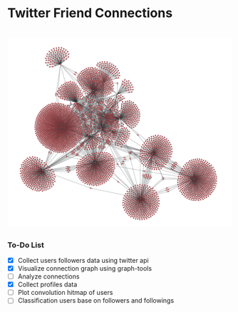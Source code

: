 Twitter Friend Connections
======
# ![pageres](twittergraph.png)


### To-Do List
- [x] Collect users followers data using twitter api
- [x] Visualize connection graph using graph-tools
- [ ] Analyze connections
- [x] Collect profiles data
- [ ] Plot convolution hitmap of users
- [ ] Classification users base on followers and followings
